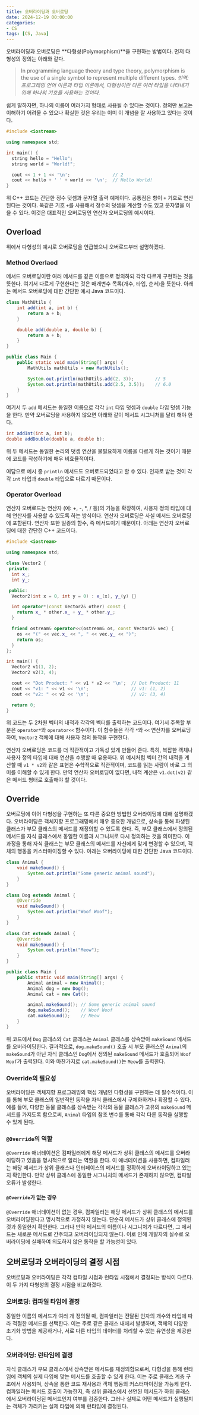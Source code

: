 ```yaml
---
title: 오버라이딩과 오버로딩
date: 2024-12-19 00:00:00
categories:
- CS
tags: [CS, Java]
---
```


오버라이딩과 오버로딩은 **다형성(Polymorphism)**을 구현하는 방법이다. 먼저 다형성의 정의는 아래와 같다.

> In programming language theory and type theory, polymorphism is the use of a single symbol to represent multiple different types.
_번역: 프로그래밍 언어 이론과 타입 이론에서, 다형성이란 다른 여러 타입을 나타내기 위해 하나의 기호를 사용하는 것이다._

쉽게 말하자면, 하나의 이름이 여러가지 형태로 사용될 수 있다는 것이다. 정의만 보고는 이해하기 어려울 수 있으나 확실한 것은 우리는 이미 이 개념을 잘 사용하고 있다는 것이다.

```cpp
#include <iostream>

using namespace std;

int main() {
  string hello = "Hello";
  string world = "World!";

  cout << 1 + 1 << '\n';				// 2
  cout << hello + ' ' + world << '\n';	// Hello World!
}
```

위 C++ 코드는 간단한 정수 덧셈과 문자열 출력 예제이다. 공통점은 항이 `+` 기호로 연산된다는 것이다. 똑같은 기호 `+`를 사용해서 정수의 덧셈을 계산할 수도 있고 문자열을 이을 수 있다. 이것은 대표적인 오버로딩인 연산자 오버로딩의 예시이다.

## Overload

위에서 다형성의 예시로 오버로딩을 언급했으니 오버로드부터 설명하겠다.

### Method Overlaod

메서드 오버로딩이란 여러 메서드를 같은 이름으로 정의하되 각각 다르게 구현하는 것을 뜻한다. 여기서 다르게 구현한다는 것은 매개변수 목록(개수, 타입, 순서)을 뜻한다. 아래는 메서드 오버로딩에 대한 간단한 예시 Java 코드이다.

```java
class MathUtils {
    int add(int a, int b) {
        return a + b;
    }

    double add(double a, double b) {
        return a + b;
    }
}

public class Main {
    public static void main(String[] args) {
        MathUtils mathUtils = new MathUtils();

        System.out.println(mathUtils.add(2, 3));        // 5
        System.out.println(mathUtils.add(2.5, 3.5));    // 6.0
    }
}
```

여기서 두 `add` 메서드는 동일한 이름으로 각각 `int` 타입 덧셈과 `double` 타입 덧셈 기능을 한다. 만약 오버로딩을 사용하지 않으면 아래와 같이 메서드 시그니처를 달리 해야 한다.

```java
int addInt(int a, int b);
double addDouble(double a, double b);
```

위 두 메서드는 동일한 논리의 덧셈 연산을 불필요하게 이름을 다르게 하는 것이기 때문에 코드를 작성하기에 매우 비효율적이다.

여담으로 예시 중 `println` 메서드도 오버로드되었다고 할 수 있다. 인자로 받는 것이 각각 `int` 타입과 `double` 타입으로 다르기 때문이다.

### Operator Overload

연산자 오버로드는 연산자 (예: +, -, *, / 등)의 기능을 확장하여, 사용자 정의 타입에 대해 연산자를 사용할 수 있도록 하는 방식이다. 연산자 오버로딩은 사실 메서드 오버로딩에 포함된다. 연산자 또한 일종의 함수, 즉 메서드이기 때문이다. 아래는 연산자 오버로딩에 대한 간단한 C++ 코드이다.

```cpp
#include <iostream>

using namespace std;

class Vector2 {
 private:
  int x_;
  int y_;

 public:
  Vector2(int x = 0, int y = 0) : x_(x), y_(y) {}

  int operator*(const Vector2& other) const {
    return x_ * other.x_ + y_ * other.y_;
  }

  friend ostream& operator<<(ostream& os, const Vector2& vec) {
    os << "(" << vec.x_ << ", " << vec.y_ << ")";
    return os;
  }
};

int main() {
  Vector2 v1(1, 2);
  Vector2 v2(3, 4);

  cout << "Dot Product: " << v1 * v2 << '\n';  // Dot Product: 11
  cout << "v1: " << v1 << '\n';                // v1: (1, 2)
  cout << "v2: " << v2 << '\n';                // v2: (3, 4)

  return 0;
}
```

위 코드는 두 2차원 벡터의 내적과 각각의 벡터를 출력하는 코드이다. 여기서 주목할 부분은 `operator*`와 `operator<<` 함수이다. 이 함수들은 각각 `*`와 `<<` 연산자를 오버로딩하여, `Vector2` 객체에 대해 사용자 정의 동작을 구현한다.

연산자 오버로딩은 코드를 더 직관적이고 가독성 있게 만들어 준다. 특히, 복잡한 객체나 사용자 정의 타입에 대해 연산을 수행할 때 유용하다. 위 예시처럼 벡터 간의 내적을 계산할 때 `v1 * v2`와 같은 표현은 수학적으로 직관적이며, 코드를 읽는 사람이 바로 그 의미를 이해할 수 있게 한다. 만약 연산자 오버로딩이 없다면, 내적 계산은 `v1.dot(v2)` 같은 메서드 형태로 호출해야 할 것이다.

## Override

오버로딩에 이어 다형성을 구현하는 또 다른 중요한 방법인 오버라이딩에 대해 설명하겠다. 오버라이딩은 객체지향 프로그래밍에서 매우 중요한 개념으로, 상속을 통해 파생된 클래스가 부모 클래스의 메서드를 재정의할 수 있도록 한다. 즉, 부모 클래스에서 정의된 메서드를 자식 클래스에서 동일한 이름과 시그니처로 다시 정의하는 것을 의미한다. 이 과정을 통해 자식 클래스는 부모 클래스의 메서드를 자신에게 맞게 변경할 수 있으며, 객체의 행동을 커스터마이징할 수 있다. 아래는 오버라이딩에 대한 간단한 Java 코드이다.

```java
class Animal {
    void makeSound() {
        System.out.println("Some generic animal sound");
    }
}

class Dog extends Animal {
    @Override
    void makeSound() {
        System.out.println("Woof Woof");
    }
}

class Cat extends Animal {
    @Override
    void makeSound() {
        System.out.println("Meow");
    }
}

public class Main {
    public static void main(String[] args) {
        Animal animal = new Animal();
        Animal dog = new Dog();
        Animal cat = new Cat();

        animal.makeSound(); // Some generic animal sound
        dog.makeSound();    // Woof Woof
        cat.makeSound();    // Meow
    }
}
```

위 코드에서 `Dog` 클래스와 `Cat` 클래스는 `Animal` 클래스를 상속받아 `makeSound` 메서드를 오버라이딩한다. 결과적으로, `dog.makeSound()` 호출 시 부모 클래스인 `Animal`의 `makeSound`가 아닌 자식 클래스인 `Dog`에서 정의된 `makeSound` 메서드가 호출되어 `Woof Woof`가 출력된다. 이와 마찬가지로 `cat.makeSound()`는 `Meow`를 출력한다.

### Override의 필요성

오버라이딩은 객체지향 프로그래밍의 핵심 개념인 다형성을 구현하는 데 필수적이다. 이를 통해 부모 클래스의 일반적인 동작을 자식 클래스에서 구체화하거나 확장할 수 있다. 예를 들어, 다양한 동물 클래스를 상속받는 각각의 동물 클래스가 고유의 `makeSound` 메서드를 가지도록 함으로써, `Animal` 타입의 참조 변수를 통해 각각 다른 동작을 실행할 수 있게 된다.

### `@Override`의 역할

`@Override` 애너테이션은 컴파일러에게 해당 메서드가 상위 클래스의 메서드를 오버라이딩하고 있음을 명시적으로 알리는 역할을 한다. 이 애너테이션을 사용하면, 컴파일러는 해당 메서드가 상위 클래스나 인터페이스의 메서드를 정확하게 오버라이딩하고 있는지 확인한다. 만약 상위 클래스에 동일한 시그니처의 메서드가 존재하지 않으면, 컴파일 오류가 발생한다.

#### `@Override`가 없는 경우

`@Override` 애너테이션이 없는 경우, 컴파일러는 해당 메서드가 상위 클래스의 메서드를 오버라이딩한다고 명시적으로 가정하지 않는다. 단순히 메서드가 상위 클래스에 정의된 것과 동일한지 확인한다. 그러나 만약 메서드의 이름이나 시그니처가 다르다면, 그 메서드는 새로운 메서드로 간주되고 오버라이딩되지 않는다. 이로 인해 개발자의 실수로 오버라이딩에 실패하여 의도하지 않은 동작을 할 가능성이 있다.

## 오버로딩과 오버라이딩의 결정 시점

오버로딩과 오버라이딩은 각각 컴파일 시점과 런타임 시점에서 결정되는 방식이 다르다. 이 두 가지 다형성의 결정 시점을 비교하겠다.

### 오버로딩: 컴파일 타임에 결정

동일한 이름의 메서드가 여러 개 정의될 때, 컴파일러는 전달된 인자의 개수와 타입에 따라 적절한 메서드를 선택한다. 이는 주로 같은 클래스 내에서 발생하며, 객체의 다양한 초기화 방법을 제공하거나, 서로 다른 타입의 데이터를 처리할 수 있는 유연성을 제공한다.

### 오버라이딩: 런타임에 결정

자식 클래스가 부모 클래스에서 상속받은 메서드를 재정의함으로써, 다형성을 통해 런타임에 객체의 실제 타입에 맞는 메서드를 호출할 수 있게 한다. 이는 주로 클래스 계층 구조에서 사용되며, 상속을 통한 코드 재사용과 객체 행동의 커스터마이징을 가능케 한다. 컴파일러는 메서드 호출이 가능한지, 즉 상위 클래스에서 선언된 메서드가 하위 클래스에서 오버라이딩된 메서드인지 여부를 검증한다. 그러나 실제로 어떤 메서드가 실행될지는 객체가 가리키는 실제 타입에 의해 런타임에 결정된다.
